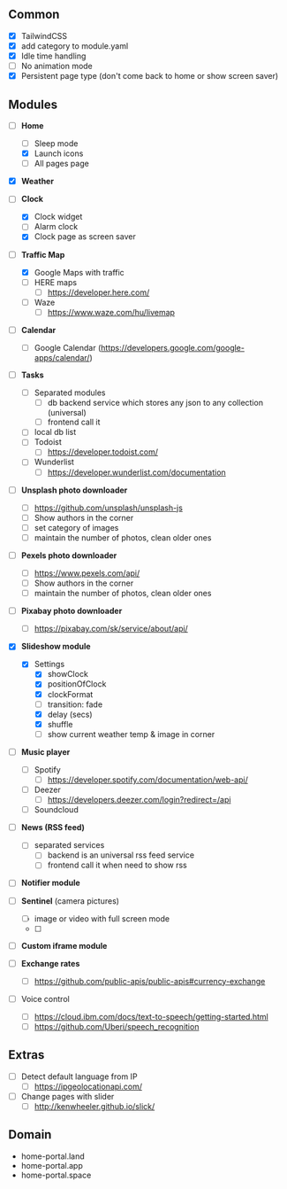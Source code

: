 
## Common

- [x] TailwindCSS
- [x] add category to module.yaml
- [x] Idle time handling
- [ ] No animation mode
- [x] Persistent page type (don't come back to home or show screen saver)

## Modules
- [ ] **Home**
  - [ ] Sleep mode
  - [x] Launch icons
  - [ ] All pages page

- [x] **Weather**

- [ ] **Clock**
  - [x] Clock widget
  - [ ] Alarm clock
  - [x] Clock page as screen saver

- [ ] **Traffic Map**
  - [x] Google Maps with traffic
  - [ ] HERE maps
    - [ ] https://developer.here.com/
  - [ ] Waze
    - [ ] https://www.waze.com/hu/livemap

- [ ] **Calendar**
  - [ ] Google Calendar (https://developers.google.com/google-apps/calendar/)

- [ ] **Tasks**
  - [ ] Separated modules
    - [ ] db backend service which stores any json to any collection (universal)
    - [ ] frontend call it
  - [ ] local db list
  - [ ] Todoist
    - [ ] https://developer.todoist.com/
  - [ ] Wunderlist
    - [ ] https://developer.wunderlist.com/documentation

- [ ] **Unsplash photo downloader**
  - [ ] https://github.com/unsplash/unsplash-js
  - [ ] Show authors in the corner
  - [ ] set category of images
  - [ ] maintain the number of photos, clean older ones

- [ ] **Pexels photo downloader**
  - [ ] https://www.pexels.com/api/
  - [ ] Show authors in the corner
  - [ ] maintain the number of photos, clean older ones

- [ ] **Pixabay photo downloader**
  - [ ] https://pixabay.com/sk/service/about/api/

- [x] **Slideshow module**
  - [x] Settings
    - [x] showClock
    - [x] positionOfClock
    - [x] clockFormat
    - [ ] transition: fade
    - [x] delay (secs)
    - [x] shuffle
    - [ ] show current weather temp & image in corner

- [ ] **Music player**
  - [ ] Spotify
    - [ ] https://developer.spotify.com/documentation/web-api/
  - [ ] Deezer
    - [ ] https://developers.deezer.com/login?redirect=/api
  - [ ] Soundcloud

- [ ] **News (RSS feed)**
  - [ ] separated services
    - [ ] backend is an universal rss feed service
    - [ ] frontend call it when need to show rss

- [ ] **Notifier module**

- [ ] **Sentinel** (camera pictures)
  - [ ] image or video with full screen mode
  - [ ] 

- [ ] **Custom iframe module**

- [ ] **Exchange rates**
  - [ ] https://github.com/public-apis/public-apis#currency-exchange

- [ ] Voice control
  - [ ] https://cloud.ibm.com/docs/text-to-speech/getting-started.html
  - [ ] https://github.com/Uberi/speech_recognition

## Extras
- [ ] Detect default language from IP
  - [ ] https://ipgeolocationapi.com/
- [ ] Change pages with slider
  - [ ] http://kenwheeler.github.io/slick/

## Domain
- home-portal.land
- home-portal.app
- home-portal.space
